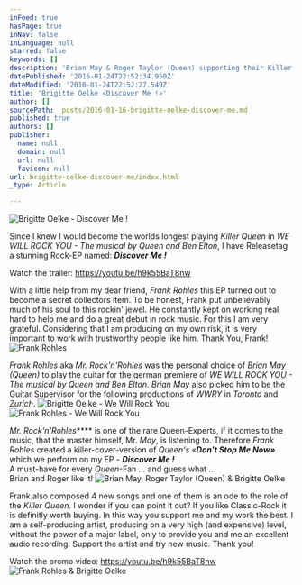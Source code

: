```yaml
---
inFeed: true
hasPage: true
inNav: false
inLanguage: null
starred: false
keywords: []
description: 'Brian May & Roger Taylor (Queen) supporting their Killer Queen, Brigitte Oelke'
datePublished: '2016-01-24T22:52:34.950Z'
dateModified: '2016-01-24T22:52:27.549Z'
title: 'Brigitte Oelke «Discover Me !»'
author: []
sourcePath: _posts/2016-01-16-brigitte-oelke-discover-me.md
published: true
authors: []
publisher:
  name: null
  domain: null
  url: null
  favicon: null
url: brigitte-oelke-discover-me/index.html
_type: Article

---
```

![Brigitte Oelke - Discover Me !](https://s3-us-west-2.amazonaws.com/the-grid-img/p/e822af14e6d11f93d2b2ed6591b09f9ccabbe427.jpg)

Since I knew I would become the worlds longest playing _Killer Queen_ in _WE WILL ROCK YOU - The musical by Queen and Ben Elton_, I have Releasetag a stunning Rock-EP named: _**Discover Me !**_

Watch the trailer: https://youtu.be/h9k55BaT8nw

With a little help from my dear friend, _Frank Rohles_ this EP turned out to become a secret collectors item. To be honest, Frank put unbelievably much of his soul to this rockin' jewel. He constantly kept on working real hard to help me and do a great debut in rock music. For this I am very grateful. Considering that I am producing on my own risk, it is very important to work with trustworthy people like him. Thank You, Frank!
![Frank Rohles](https://s3-us-west-2.amazonaws.com/the-grid-img/p/ada6331034e6cad56fc2bb14987e5ca569bd7195.jpg)

_Frank Rohles_ aka _Mr. Rock'n'Rohles_ was the personal choice of _Brian May (Queen)_ to play the guitar for the german premiere of _WE WILL ROCK YOU - The musical by Queen and Ben Elton_. _Brian May_ also picked him to be the Guitar Supervisor for the following productions of _WWRY_ in _Toronto_ and _Zurich_. ![Brigitte Oelke - We Will Rock You](https://s3-us-west-2.amazonaws.com/the-grid-img/p/46415f8d53b1765bc8c580d43bbc9d9bb39d35e8.jpg)
![Frank Rohles - We Will Rock You](https://s3-us-west-2.amazonaws.com/the-grid-img/p/320a41fc5a50cc36bb5c5ab85a7c2de9494094bd.jpg)

_Mr. Rock'n'Rohles_**** is one of the rare Queen-Experts, if it comes to the music, that the master himself, Mr. _May_, is listening to. Therefore _Frank Rohles_ created a killer-cover-version of _Queen's_ «_**Don't Stop Me Now»**_ which we perform on my EP - _**Discover Me !**_  
A must-have for every _Queen_-Fan ... and guess what ...   
Brian and Roger like it!
![Brian May, Roger Taylor (Queen) & Brigitte Oelke](https://s3-us-west-2.amazonaws.com/the-grid-img/p/f1257c459e1684f4a14bca78bc13e5b39412072d.jpg)

Frank also composed 4 new songs and one of them is an ode to the role of the _Killer Queen_. I wonder if you can point it out? If you like Classic-Rock it is definitly worth buying. In this way you support me and my work the best. I am a self-producing artist, producing on a very high (and expensive) level, without the power of a major label, only to provide you and me an excellent audio recording. 
Support the artist and try new music. Thank you!

Watch the promo video: https://youtu.be/h9k55BaT8nw
![Frank Rohles & Brigitte Oelke](https://s3-us-west-2.amazonaws.com/the-grid-img/p/684fc4bec1f341e2fd829d38dd5bf9584da9eb3a.jpg)